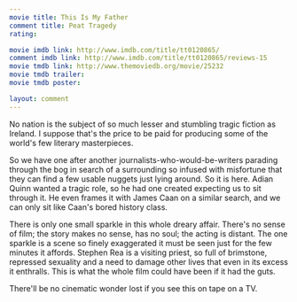 ```yaml
---
movie title: This Is My Father
comment title: Peat Tragedy
rating: 

movie imdb link: http://www.imdb.com/title/tt0120865/
comment imdb link: http://www.imdb.com/title/tt0120865/reviews-15
movie tmdb link: http://www.themoviedb.org/movie/25232
movie tmdb trailer: 
movie tmdb poster: 

layout: comment
---
```


No nation is the subject of so much lesser and stumbling tragic fiction as Ireland. I suppose that's the price to be paid for producing some of the world's few literary masterpieces.

So we have one after another journalists-who-would-be-writers parading through the bog in search of a surrounding so infused with misfortune that they can find a few usable nuggets just lying around. So it is here. Adian Quinn wanted a tragic role, so he had one created expecting us to sit through it. He even frames it with James Caan on a similar search, and we can only sit like Caan's bored history class.

There is only one small sparkle in this whole dreary affair. There's no sense of film; the story makes no sense, has no soul; the acting is distant. The one sparkle is a scene so finely exaggerated it must be seen just for the few minutes it affords. Stephen Rea is a visiting priest, so full of brimstone, repressed sexuality and a need to damage other lives that even in its excess it enthralls. This is what the whole film could have been if it had the guts.

There'll be no cinematic wonder lost if you see this on tape on a TV.